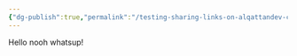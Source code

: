 ```yaml
---
{"dg-publish":true,"permalink":"/testing-sharing-links-on-alqattandev-com/","dgPassFrontmatter":true,"noteIcon":"","created":"2025-03-30T14:35:33.861-07:00","updated":"2025-03-30T15:17:46.491-07:00"}
---
```




Hello nooh whatsup!
